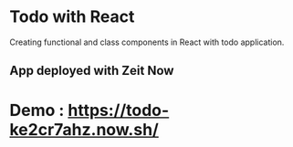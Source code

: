 # Todo with React

Creating functional and class components in React with todo application.

## App deployed with Zeit Now 
# Demo : https://todo-ke2cr7ahz.now.sh/
